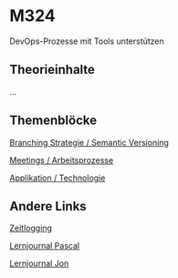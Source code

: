 # M324
DevOps-Prozesse mit Tools unterstützen

## Theorieinhalte
...

## Themenblöcke

[Branching Strategie / Semantic Versioning](Dokumentation/D2_Branching_Strategie_Semantic_Versioning)

[Meetings / Arbeitsprozesse](Dokumentation/D3_Meetings_Arbeitsprozesse)

[Applikation / Technologie](Dokumentation/Applikation_Technologie)

## Andere Links
[Zeitlogging](https://tbzedu.sharepoint.com/:x:/r/sites/IT_AP21d_M324-Gruppe2/Freigegebene%20Dokumente/Gruppe2/timelogging.xlsx?d=wa8287b6140164d7981359b97c8ffaf1e&csf=1&web=1&e=LmHBhs)

[Lernjournal Pascal](https://github.com/Pascal1414/M324-Portfolio)

[Lernjournal Jon](https://github.com/jonlanda/M324-Lernjournal)
